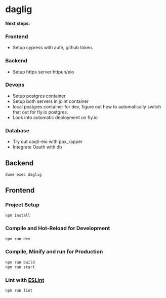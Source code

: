 # daglig
**Next steps:** 

### Frontend
- Setup cypress with auth, github token.

### Backend
- Setup https server httpun/eio

### Devops
- Setup postgres container
- Setup both servers in joint container
- local postgres container for dev, figure out how to automatically switch that out for fly.io postgres.
- Look into automatic deployment on fly.io

### Database
- Try out caqti-eio with ppx_rapper
- Integrate Oauth with db




## Backend

```sh
dune exec daglig
```

## Frontend

### Project Setup

```sh
npm install
```

### Compile and Hot-Reload for Development

```sh
npm run dev
```

### Compile, Minify and run for Production

```sh
npm run build
npm run start
```

### Lint with [ESLint](https://eslint.org/)

```sh
npm run lint
```
